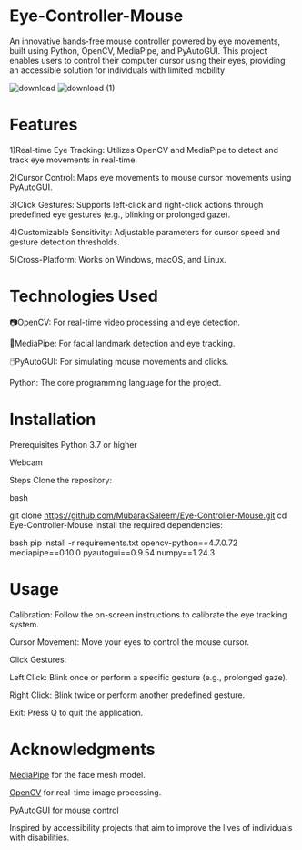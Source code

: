# Eye-Controller-Mouse
An innovative hands-free mouse controller powered by eye movements, built using Python, OpenCV, MediaPipe, and PyAutoGUI. This project enables users to control their computer cursor using their eyes, providing an accessible solution for individuals with limited mobility

![download](https://github.com/user-attachments/assets/d93bd69b-209c-4682-99f5-157db204a5bb)
![download (1)](https://github.com/user-attachments/assets/f837b5d9-2483-48dc-af14-7f421a4918a8)

# Features

  1)Real-time Eye Tracking: Utilizes OpenCV and MediaPipe to detect and track eye movements in real-time.

  2)Cursor Control: Maps eye movements to mouse cursor movements using PyAutoGUI.
 
  3)Click Gestures: Supports left-click and right-click actions through predefined eye gestures (e.g., blinking or prolonged gaze).

  4)Customizable Sensitivity: Adjustable parameters for cursor speed and gesture detection thresholds.

  5)Cross-Platform: Works on Windows, macOS, and Linux.

# Technologies Used

📷OpenCV: For real-time video processing and eye detection.

👤MediaPipe: For facial landmark detection and eye tracking.

🖱️PyAutoGUI: For simulating mouse movements and clicks.

Python: The core programming language for the project.

# Installation
Prerequisites
Python 3.7 or higher

Webcam

Steps
Clone the repository:

bash

git clone https://github.com/MubarakSaleem/Eye-Controller-Mouse.git
cd Eye-Controller-Mouse
Install the required dependencies:

bash
pip install -r requirements.txt
  opencv-python==4.7.0.72
  mediapipe==0.10.0
  pyautogui==0.9.54
  numpy==1.24.3

# Usage
Calibration: Follow the on-screen instructions to calibrate the eye tracking system.

Cursor Movement: Move your eyes to control the mouse cursor.

Click Gestures:

Left Click: Blink once or perform a specific gesture (e.g., prolonged gaze).

Right Click: Blink twice or perform another predefined gesture.

Exit: Press Q to quit the application.

# Acknowledgments

[MediaPipe](https://mediapipe.dev/) for the face mesh model.

[OpenCV](https://opencv.dev/) for real-time image processing.

[PyAutoGUI](https://pyautogui.dev/) for mouse control

Inspired by accessibility projects that aim to improve the lives of individuals with disabilities.
